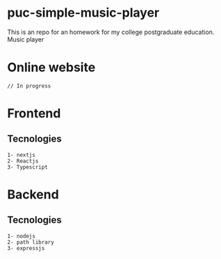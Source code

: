 # puc-simple-music-player
This is an repo for an homework for my college postgraduate education. Music player

# Online website
```
// In progress
```

# Frontend

## Tecnologies

```
1- nextjs
2- Reactjs
3- Typescript
```

# Backend

## Tecnologies

```
1- nodejs
2- path library
3- expressjs
```
